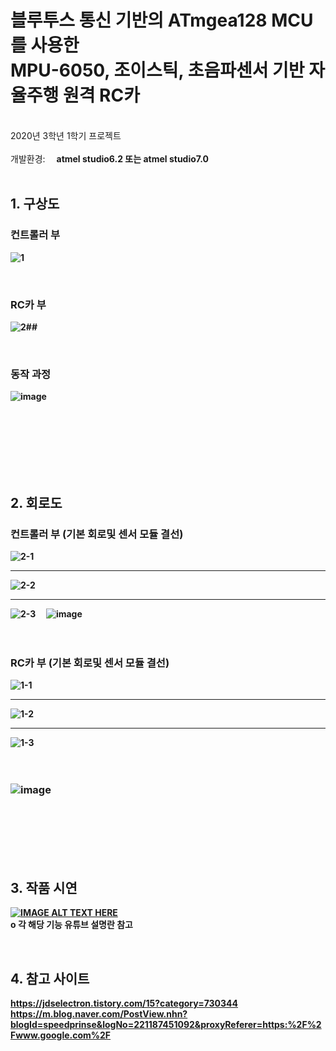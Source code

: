 # 블루투스 통신 기반의 ATmgea128 MCU를 사용한 <br> MPU-6050, 조이스틱, 초음파센서 기반 자율주행 원격 RC카
<br>2020년 3학년 1학기 프로젝트 <br><br> 개발환경: <b> 　atmel studio6.2 또는 atmel studio7.0 <b>
<br>
<br>
## 1. 구상도
  ### 컨트롤러 부 
![1](https://user-images.githubusercontent.com/70312248/105469609-dff68380-5cdb-11eb-8cd7-9336fde16279.png)

 &nbsp;
  ### RC카 부
![2](https://user-images.githubusercontent.com/70312248/105470071-70cd5f00-5cdc-11eb-81fa-1d385a5710d4.png)##

 &nbsp;
  ### 동작 과정
![image](https://user-images.githubusercontent.com/70312248/105577404-bf522a80-5dbc-11eb-8789-327aba793307.png)

<br>
<br>
<br>
<br>
<br>
<br>

## 2. 회로도 
  ### 컨트롤러 부 (기본 회로및 센서 모듈 결선)
  ![2-1](https://user-images.githubusercontent.com/70312248/105470596-197bbe80-5cdd-11eb-8243-06489dc3aa7d.png)<hr>
  ![2-2](https://user-images.githubusercontent.com/70312248/105470606-1d0f4580-5cdd-11eb-86d7-db811fc3ee9d.png)<hr>
  ![2-3](https://user-images.githubusercontent.com/70312248/105470612-1e407280-5cdd-11eb-8fdc-b70d195e8a72.png)
   &nbsp;
   &nbsp;
   ![image](https://user-images.githubusercontent.com/70312248/105577477-40112680-5dbd-11eb-83e2-0aa212b21fa0.png)
<br>
<br>
<br>
   
   ### RC카 부 (기본 회로및 센서 모듈 결선)
  ![1-1](https://user-images.githubusercontent.com/70312248/105471304-edad0880-5cdd-11eb-8fe6-400919ac7ad0.png)<hr>
  ![1-2](https://user-images.githubusercontent.com/70312248/105471310-eede3580-5cdd-11eb-896a-25cef1d87ffa.png) <hr>
  ![1-3](https://user-images.githubusercontent.com/70312248/105471318-ef76cc00-5cdd-11eb-91bf-04787c537d8a.png)
  <br>
  <br>
  <br>
   ### ![image](https://user-images.githubusercontent.com/70312248/105577453-135d0f00-5dbd-11eb-853a-f909fd1bfd0e.png) <br>
<br>
<br>
<br>
<br>
<br>
   
## 3. 작품 시연
   [![IMAGE ALT TEXT HERE](https://img.youtube.com/vi/TKuDrxt8rrI/0.jpg)](https://www.youtube.com/watch?v=TKuDrxt8rrI)
     &nbsp;
     &nbsp;
     <br>ο 각 해당 기능 유튜브 설명란 참고 

&nbsp;
&nbsp;
## 4. 참고 사이트
https://jdselectron.tistory.com/15?category=730344
https://m.blog.naver.com/PostView.nhn?blogId=speedprinse&logNo=221187451092&proxyReferer=https:%2F%2Fwww.google.com%2F
